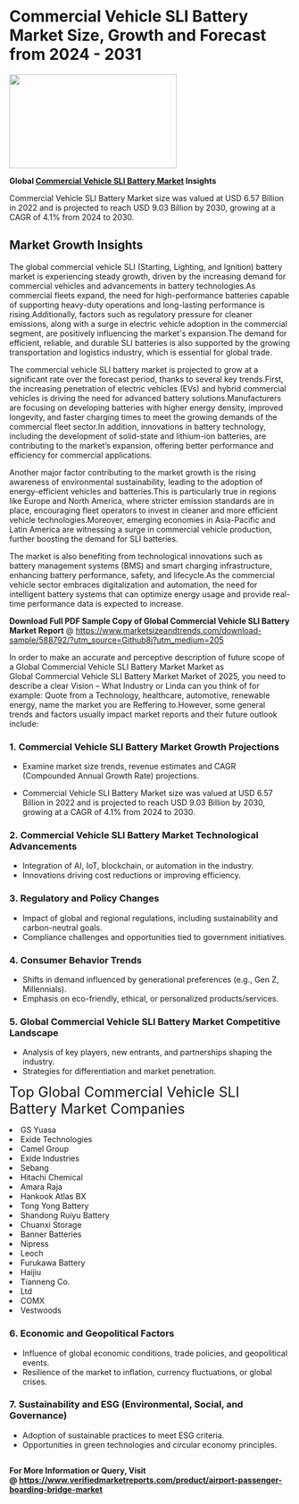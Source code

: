 <H1>Commercial Vehicle SLI Battery Market Size, Growth and Forecast from 2024 - 2031</H1><img class="aligncenter size-medium wp-image-584254" src="https://thirdeyenews.in/wp-content/uploads/2024/09/Global-Market-Research-300x168.jpeg" alt="" width="300" height="168" /><p><strong>Global&nbsp;<a href="https://www.marketsizeandtrends.com/download-sample/588792/?utm_source=Github8j?utm_medium=205">Commercial Vehicle SLI Battery Market</a> Insights</strong></p><p>Commercial Vehicle SLI Battery Market size was valued at USD 6.57 Billion in 2022 and is projected to reach USD 9.03 Billion by 2030, growing at a CAGR of 4.1% from 2024 to 2030.</p><p><h2>Market Growth Insights</h2> <p>The global commercial vehicle SLI (Starting, Lighting, and Ignition) battery market is experiencing steady growth, driven by the increasing demand for commercial vehicles and advancements in battery technologies.As commercial fleets expand, the need for high-performance batteries capable of supporting heavy-duty operations and long-lasting performance is rising.Additionally, factors such as regulatory pressure for cleaner emissions, along with a surge in electric vehicle adoption in the commercial segment, are positively influencing the market's expansion.The demand for efficient, reliable, and durable SLI batteries is also supported by the growing transportation and logistics industry, which is essential for global trade.</p> <p>The commercial vehicle SLI battery market is projected to grow at a significant rate over the forecast period, thanks to several key trends.First, the increasing penetration of electric vehicles (EVs) and hybrid commercial vehicles is driving the need for advanced battery solutions.Manufacturers are focusing on developing batteries with higher energy density, improved longevity, and faster charging times to meet the growing demands of the commercial fleet sector.In addition, innovations in battery technology, including the development of solid-state and lithium-ion batteries, are contributing to the market’s expansion, offering better performance and efficiency for commercial applications.</p> <p>Another major factor contributing to the market growth is the rising awareness of environmental sustainability, leading to the adoption of energy-efficient vehicles and batteries.This is particularly true in regions like Europe and North America, where stricter emission standards are in place, encouraging fleet operators to invest in cleaner and more efficient vehicle technologies.Moreover, emerging economies in Asia-Pacific and Latin America are witnessing a surge in commercial vehicle production, further boosting the demand for SLI batteries.</p> <p>The market is also benefiting from technological innovations such as battery management systems (BMS) and smart charging infrastructure, enhancing battery performance, safety, and lifecycle.As the commercial vehicle sector embraces digitalization and automation, the need for intelligent battery systems that can optimize energy usage and provide real-time performance data is expected to increase.</p> <p><span class=""><strong>Download Full PDF Sample Copy of Global Commercial Vehicle SLI Battery Market Report</strong> @ <a href="https://www.marketsizeandtrends.com/download-sample/588792/?utm_source=Github8j?utm_medium=205" target="_blank">https://www.marketsizeandtrends.com/download-sample/588792/?utm_source=Github8j?utm_medium=205</a></span></p><p>In order to make an accurate and perceptive description of future scope of a Global&nbsp;Commercial Vehicle SLI Battery Market Market as Global&nbsp;Commercial Vehicle SLI Battery Market Market of 2025, you need to describe a clear Vision &ndash; What Industry or Linda can you think of for example: Quote from a Technology, healthcare, automotive, renewable energy, name the market you are Reffering to.However, some general trends and factors usually impact market reports and their future outlook include:</p><h3>1.&nbsp;<strong>Commercial Vehicle SLI Battery Market Growth Projections</strong></h3><ul><li>Examine market size trends, revenue estimates and CAGR (Compounded Annual Growth Rate) projections.</li><li><p>Commercial Vehicle SLI Battery Market size was valued at USD 6.57 Billion in 2022 and is projected to reach USD 9.03 Billion by 2030, growing at a CAGR of 4.1% from 2024 to 2030.</p></li></ul><h3>2.&nbsp;<strong>Commercial Vehicle SLI Battery Market Technological Advancements</strong></h3><ul><li>Integration of AI, IoT, blockchain, or automation in the industry.</li><li>Innovations driving cost reductions or improving efficiency.</li></ul><h3>3.&nbsp;<strong>Regulatory and Policy Changes</strong></h3><ul><li>Impact of global and regional regulations, including sustainability and carbon-neutral goals.</li><li>Compliance challenges and opportunities tied to government initiatives.</li></ul><h3>4.&nbsp;<strong>Consumer Behavior Trends</strong></h3><ul><li>Shifts in demand influenced by generational preferences (e.g., Gen Z, Millennials).</li><li>Emphasis on eco-friendly, ethical, or personalized products/services.</li></ul><h3>5.&nbsp;<strong>Global Commercial Vehicle SLI Battery Market Competitive Landscape</strong></h3><ul><li>Analysis of key players, new entrants, and partnerships shaping the industry.</li><li>Strategies for differentiation and market penetration.</li></ul><p data-pm-slice="1 1 []"><span style="color: inherit; font-family: inherit; font-size: 25px;">Top Global Commercial Vehicle SLI Battery Market Companies</span></p><div class="" data-test-id=""><p><li>GS Yuasa</li><li> Exide Technologies</li><li> Camel Group</li><li> Exide Industries</li><li> Sebang</li><li> Hitachi Chemical</li><li> Amara Raja</li><li> Hankook Atlas BX</li><li> Tong Yong Battery</li><li> Shandong Ruiyu Battery</li><li> Chuanxi Storage</li><li> Banner Batteries</li><li> Nipress</li><li> Leoch</li><li> Furukawa Battery</li><li> Haijiu</li><li> Tianneng Co.</li><li>Ltd</li><li> COMX</li><li> Vestwoods</li></p></div><h3>6.&nbsp;<strong>Economic and Geopolitical Factors</strong></h3><ul><li>Influence of global economic conditions, trade policies, and geopolitical events.</li><li>Resilience of the market to inflation, currency fluctuations, or global crises.</li></ul><h3>7.&nbsp;<strong>Sustainability and ESG (Environmental, Social, and Governance)</strong></h3><ul><li>Adoption of sustainable practices to meet ESG criteria.</li><li>Opportunities in green technologies and circular economy principles.</li></ul><h2><strong style="font-size: 14px;">For More Information or Query, Visit @&nbsp;</strong><a style="background-color: #ffffff; font-size: 14px;" href="https://www.marketsizeandtrends.com/report/commercial-vehicle-sli-battery-market/" target="_blank">https://www.verifiedmarketreports.com/product/airport-passenger-boarding-bridge-market</a></h2>